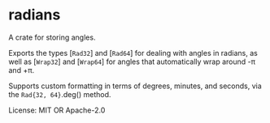# radians

A crate for storing angles.

Exports the types [`Rad32`] and [`Rad64`] for dealing with angles in radians,
as well as [`Wrap32`] and [`Wrap64`] for angles that automatically wrap around -π and +π.

Supports custom formatting in terms of degrees, minutes, and seconds, via the `Rad{32, 64}`.deg() method.

License: MIT OR Apache-2.0
